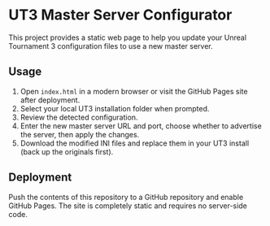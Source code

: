 # UT3 Master Server Configurator

This project provides a static web page to help you update your Unreal Tournament 3 configuration files to use a new master server.

## Usage

1. Open `index.html` in a modern browser or visit the GitHub Pages site after deployment.
2. Select your local UT3 installation folder when prompted.
3. Review the detected configuration.
4. Enter the new master server URL and port, choose whether to advertise the server, then apply the changes.
5. Download the modified INI files and replace them in your UT3 install (back up the originals first).

## Deployment

Push the contents of this repository to a GitHub repository and enable GitHub Pages. The site is completely static and requires no server-side code.
